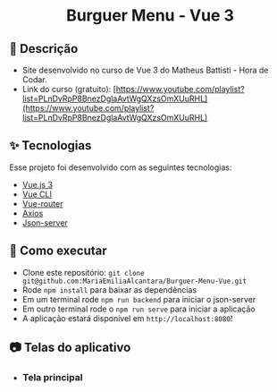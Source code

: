 <h1 align="center">Burguer Menu - Vue 3</h1>

## 📝 Descrição

- Site desenvolvido no curso de Vue 3 do Matheus Battisti - Hora de Codar.
- Link do curso (gratuito): [https://www.youtube.com/playlist?list=PLnDvRpP8BnezDglaAvtWgQXzsOmXUuRHL](https://www.youtube.com/playlist?list=PLnDvRpP8BnezDglaAvtWgQXzsOmXUuRHL)

## ✨ Tecnologias

Esse projeto foi desenvolvido com as seguintes tecnologias:

- [Vue.js 3](https://vuejs.org/)
- [Vue CLI](https://cli.vuejs.org/)
- [Vue-router](https://router.vuejs.org/)
- [Axios](https://axios-http.com/ptbr/)
- [Json-server](https://www.npmjs.com/package/json-server)

## 🚀 Como executar

- Clone este repositório: `git clone git@github.com:MariaEmiliaAlcantara/Burguer-Menu-Vue.git`
- Rode `npm install` para baixar as dependências
- Em um terminal rode `npm run backend` para iniciar o json-server
- Em outro terminal rode o `npm run serve` para iniciar a aplicação
- A aplicação estará disponível em `http://localhost:8080`!

## 📷 Telas do aplicativo

- ### Tela principal
